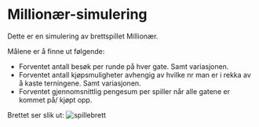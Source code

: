 # Millionær-simulering
Dette er en simulering av brettspillet Millionær.

Målene er å finne ut følgende:
- Forventet antall besøk per runde på hver gate. Samt variasjonen.
- Forventet antall kjøpsmuligheter avhengig av hvilke nr man er i rekka av å kaste terningene. Samt variasjonen.
- Forventet gjennomsnittlig pengesum per spiller når alle gatene er kommet på/ kjøpt opp.

Brettet ser slik ut:
![spillebrett](https://user-images.githubusercontent.com/38361615/176785073-eeec9880-cc21-4571-a521-454835ffacc9.JPG)
